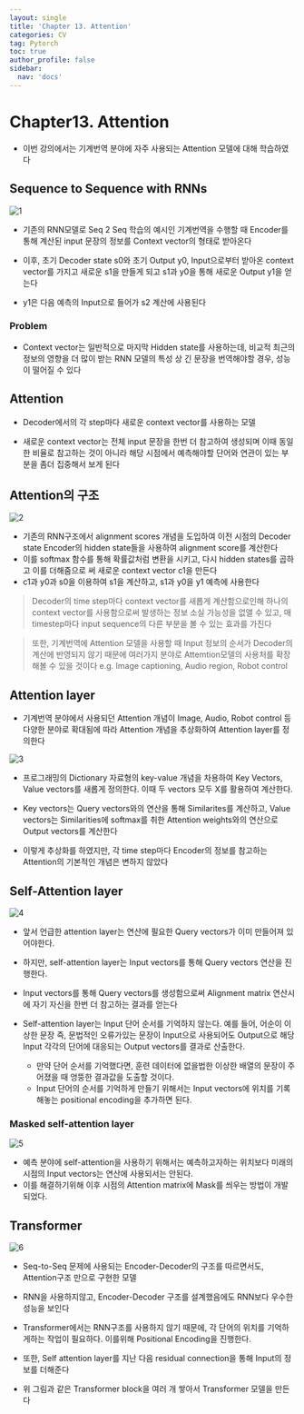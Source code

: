 ```yaml
---
layout: single
title: 'Chapter 13. Attention'
categories: CV
tag: Pytorch
toc: true
author_profile: false
sidebar:
  nav: 'docs'
---
```


# Chapter13. Attention

- 이번 강의에서는 기계번역 분야에 자주 사용되는 Attention 모델에 대해 학습하였다

## Sequence to Sequence with RNNs

![1](/assets/image_ch13/1.png)
- 기존의 RNN모델로 Seq 2 Seq 학습의 예시인 기계번역을 수행할 때 Encoder를 통해 계산된 input 문장의 정보를 Context vector의 형태로 받아온다

- 이후, 초기 Decoder state s0와 초기 Output y0, Input으로부터 받아온 context vector를 가지고 새로운 s1을 만들게 되고 s1과 y0을 통해 새로운 Output y1을 얻는다

- y1은 다음 예측의 Input으로 들어가 s2 계산에 사용된다

### Problem

- Context vector는 일반적으로 마지막 Hidden state를 사용하는데, 비교적 최근의 정보의 영향을 더 많이 받는 RNN 모델의 특성 상 긴 문장을 번역해야할 경우, 성능이 떨어질 수 있다

## Attention

- Decoder에서의 각 step마다 새로운 context vector를 사용하는 모델

- 새로운 context vector는 전체 input 문장을 한번 더 참고하여 생성되며 이때 동일한 비율로 참고하는 것이 아니라 해당 시점에서 예측해야할 단어와 연관이 있는 부분을 좀더 집중해서 보게 된다

## Attention의 구조
![2](/assets/image_ch13/2.png)

- 기존의 RNN구조에서 alignment scores 개념을 도입하여 이전 시점의 Decoder state Encoder의 hidden state들을 사용하여 alignment score를 계산한다
- 이를 softmax 함수를 통해 확률값처럼 변환을 시키고, 다시 hidden states를 곱하고 이를 더해줌으로 써 새로운 context vector c1을 만든다
- c1과 y0과 s0을 이용하여 s1을 계산하고, s1과 y0을 y1 예측에 사용한다

> Decoder의 time step마다 context vector를 새롭게 계산함으로인해 하나의 context vector를 사용함으로써 발생하는 정보 소실 가능성을 없앨 수 있고, 매 timestep마다 input sequence의 다른 부분을 볼 수 있는 효과를 가진다

> 또한, 기계번역에 Attention 모델을 사용할 때 Input 정보의 순서가 Decoder의 계산에 반영되지 않기 때문에 여러가지 분야로 Attemtion모델의 사용처를 확장해볼 수 있을 것이다 e.g. Image captioning, Audio region, Robot control

## Attention layer

- 기계번역 분야에서 사용되던 Attention 개념이 Image, Audio, Robot control 등 다양한 분야로 확대됨에 따라 Attention 개념을 추상화하여 Attention layer를 정의한다

![3](/assets/image_ch13/3.png)

- 프로그래밍의 Dictionary 자료형의 key-value 개념을 차용하여 Key Vectors, Value vectors를 새롭게 정의한다. 이때 두 vectors 모두 X를 활용하여 계산한다.

- Key vectors는 Query vectors와의 연산을 통해 Similarites를 계산하고, Value vectors는 Similarities에 softmax를 취한 Attention weights와의 연산으로 Output vectors를 계산한다

- 이렇게 추상화를 하였지만, 각 time step마다 Encoder의 정보를 참고하는 Attention의 기본적인 개념은 변하지 않았다

## Self-Attention layer

![4](/assets/image_ch13/4.png)

- 앞서 언급한 attention layer는 연산에 필요한 Query vectors가 이미 만들어져 있어야한다.
- 하지만, self-attention layer는 Input vectors를 통해 Query vectors 연산을 진행한다.
- Input vectors를 통해 Query vectors를 생성함으로써 Alignment matrix 연산시에 자기 자신을 한번 더 참고하는 결과를 얻는다

- Self-attention layer는 Input 단어 순서를 기억하지 않는다. 예를 들어, 어순이 이상한 문장 즉, 문법적인 오류가있는 문장이 Input으로 사용되어도 Output으로 해당 Input 각각의 단어에 대응되는 Output vectors를 결과로 산출한다. 
    - 만약 단어 순서를 기억했다면, 훈련 데이터에 없을법한 이상한 배열의 문장이 주어졌을 때 엉뚱한 결과값을 도출할 것이다.
    - Input 단어의 순서를 기억하게 만들기 위해서는 Input vectors에 위치를 기록해놓는 positional encoding을 추가하면 된다.

### Masked self-attention layer

![5](/assets/image_ch13/5.png)

- 예측 분야에 self-attention을 사용하기 위해서는 예측하고자하는 위치보다 미래의 시점의 Input vectors는 연산에 사용되서는 안된다.
- 이를 해결하기위해 이후 시점의 Attention matrix에 Mask를 씌우는 방법이 개발되었다.


## Transformer

![6](/assets/image_ch13/6.png)

- Seq-to-Seq 문제에 사용되는 Encoder-Decoder의 구조를 따르면서도, Attention구조 만으로 구현한 모델

- RNN을 사용하지않고, Encoder-Decoder 구조를 설계했음에도 RNN보다 우수한 성능을 보인다

- Transformer에서는 RNN구조를 사용하지 않기 때문에, 각 단어의 위치를 기억하게하는 작업이 필요하다. 이를위해 Positional Encoding을 진행한다.

- 또한, Self attention layer를 지난 다음 residual connection을 통해 Input의 정보를 더해준다

- 위 그림과 같은 Transformer block을 여러 개 쌓아서 Transformer 모델을 만든다
